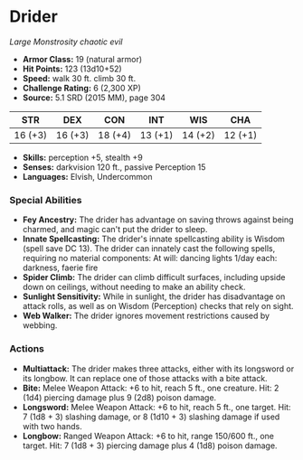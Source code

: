 # Drider

*Large* *Monstrosity* *chaotic evil*

- **Armor Class:** 19 (natural armor)
- **Hit Points:** 123 (13d10+52)
- **Speed:** walk 30 ft. climb 30 ft.
- **Challenge Rating:** 6 (2,300 XP)
- **Source:** 5.1 SRD (2015 MM), page 304

| STR | DEX | CON | INT | WIS | CHA |
| --- | --- | --- | --- | --- | --- |
| 16 (+3) | 16 (+3) | 18 (+4) | 13 (+1) | 14 (+2) | 12 (+1) |

- **Skills:** perception +5, stealth +9
- **Senses:** darkvision 120 ft., passive Perception 15
- **Languages:** Elvish, Undercommon

### Special Abilities

- **Fey Ancestry:** The drider has advantage on saving throws against being charmed, and magic can't put the drider to sleep.
- **Innate Spellcasting:** The drider's innate spellcasting ability is Wisdom (spell save DC 13). The drider can innately cast the following spells, requiring no material components:
At will: dancing lights
1/day each: darkness, faerie fire
- **Spider Climb:** The drider can climb difficult surfaces, including upside down on ceilings, without needing to make an ability check.
- **Sunlight Sensitivity:** While in sunlight, the drider has disadvantage on attack rolls, as well as on Wisdom (Perception) checks that rely on sight.
- **Web Walker:** The drider ignores movement restrictions caused by webbing.

### Actions

- **Multiattack:** The drider makes three attacks, either with its longsword or its longbow. It can replace one of those attacks with a bite attack.
- **Bite:** Melee Weapon Attack: +6 to hit, reach 5 ft., one creature. Hit: 2 (1d4) piercing damage plus 9 (2d8) poison damage.
- **Longsword:** Melee Weapon Attack: +6 to hit, reach 5 ft., one target. Hit: 7 (1d8 + 3) slashing damage, or 8 (1d10 + 3) slashing damage if used with two hands.
- **Longbow:** Ranged Weapon Attack: +6 to hit, range 150/600 ft., one target. Hit: 7 (1d8 + 3) piercing damage plus 4 (1d8) poison damage.


